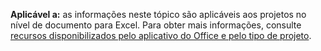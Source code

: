   **Aplicável a:** as informações neste tópico são aplicáveis aos projetos no nível de documento para Excel. Para obter mais informações, consulte [recursos disponibilizados pelo aplicativo do Office e pelo tipo de projeto](../../vsto/features-available-by-office-application-and-project-type.md).

  